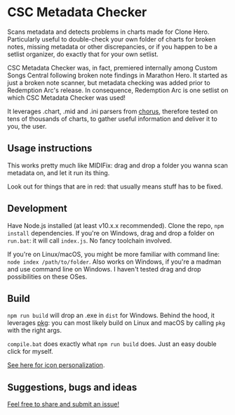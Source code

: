 # CSC Metadata Checker

Scans metadata and detects problems in charts made for Clone Hero. Particularly useful to double-check your own folder of charts for broken notes, missing metadata or other discrepancies, or if you happen to be a setlist organizer, do exactly that for your own setlist.

CSC Metadata Checker was, in fact, premiered internally among Custom Songs Central following broken note findings in Marathon Hero. It started as just a broken note scanner, but metadata checking was added prior to Redemption Arc's release. In consequence, Redemption Arc is one setlist on which CSC Metadata Checker was used!

It leverages .chart, .mid and .ini parsers from [chorus](https://github.com/Paturages/chorus), therefore tested on tens of thousands of charts, to gather useful information and deliver it to you, the user.

## Usage instructions

This works pretty much like MIDIFix: drag and drop a folder you wanna scan metadata on, and let it run its thing.

Look out for things that are in red: that usually means stuff has to be fixed.

## Development

Have Node.js installed (at least v10.x.x recommended). Clone the repo, `npm install` dependencies. If you're on Windows, drag and drop a folder on `run.bat`: it will call `index.js`. No fancy toolchain involved.

If you're on Linux/macOS, you might be more familiar with command line: `node index /path/to/folder`. Also works on Windows, if you're a madman and use command line on Windows. I haven't tested drag and drop possibilities on these OSes.

## Build

`npm run build` will drop an .exe in `dist` for Windows. Behind the hood, it leverages [pkg](https://github.com/zeit/pkg): you can most likely build on Linux and macOS by calling `pkg` with the right args.

`compile.bat` does exactly what `npm run build` does. Just an easy double click for myself.

[See here for icon personalization](https://github.com/nwjs/nw.js/wiki/Icons#windows).

## Suggestions, bugs and ideas

[Feel free to share and submit an issue!](issues)
